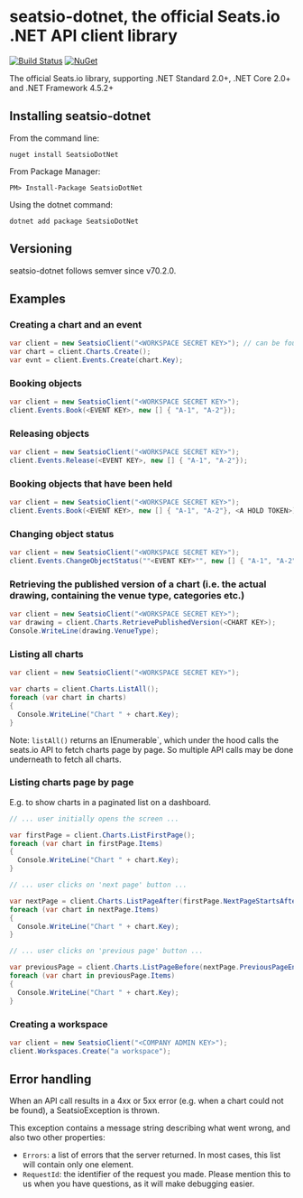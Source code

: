 # seatsio-dotnet, the official Seats.io .NET API client library

[![Build Status](https://travis-ci.org/seatsio/seatsio-dotnet.svg?branch=master)](https://travis-ci.org/seatsio/seatsio-dotnet)
[![NuGet](https://img.shields.io/nuget/v/SeatsioDotNet.svg)](https://www.nuget.org/packages/SeatsioDotNet/)

The official Seats.io library, supporting .NET Standard 2.0+, .NET Core 2.0+ and .NET Framework 4.5.2+

## Installing seatsio-dotnet

From the command line:

	nuget install SeatsioDotNet

From Package Manager:

	PM> Install-Package SeatsioDotNet
	
Using the dotnet command:

    dotnet add package SeatsioDotNet
    
## Versioning

seatsio-dotnet follows semver since v70.2.0.
	
## Examples

### Creating a chart and an event

```csharp
var client = new SeatsioClient("<WORKSPACE SECRET KEY>"); // can be found on https://app.seats.io/workspace-settings
var chart = client.Charts.Create();
var evnt = client.Events.Create(chart.Key);
```

### Booking objects

```csharp
var client = new SeatsioClient("<WORKSPACE SECRET KEY>");
client.Events.Book(<EVENT KEY>, new [] { "A-1", "A-2"});
```

### Releasing objects

```csharp
var client = new SeatsioClient("<WORKSPACE SECRET KEY>");
client.Events.Release(<EVENT KEY>, new [] { "A-1", "A-2"});
```

### Booking objects that have been held

```csharp
var client = new SeatsioClient("<WORKSPACE SECRET KEY>");
client.Events.Book(<EVENT KEY>, new [] { "A-1", "A-2"}, <A HOLD TOKEN>);
```

### Changing object status

```csharp
var client = new SeatsioClient("<WORKSPACE SECRET KEY>");
client.Events.ChangeObjectStatus(""<EVENT KEY>"", new [] { "A-1", "A-2"}, "unavailable");
```

### Retrieving the published version of a chart (i.e. the actual drawing, containing the venue type, categories etc.)

```csharp
var client = new SeatsioClient("<WORKSPACE SECRET KEY>");
var drawing = client.Charts.RetrievePublishedVersion(<CHART KEY>);
Console.WriteLine(drawing.VenueType);
```

### Listing all charts

```csharp
var client = new SeatsioClient("<WORKSPACE SECRET KEY>");

var charts = client.Charts.ListAll();
foreach (var chart in charts)
{
  Console.WriteLine("Chart " + chart.Key);
}
```

Note: `listAll()` returns an IEnumerable`, which under the hood calls the seats.io API to fetch charts page by page. So multiple API calls may be done underneath to fetch all charts.

### Listing charts page by page

E.g. to show charts in a paginated list on a dashboard.

```csharp
// ... user initially opens the screen ...

var firstPage = client.Charts.ListFirstPage();
foreach (var chart in firstPage.Items)
{
  Console.WriteLine("Chart " + chart.Key);
}
```

```csharp
// ... user clicks on 'next page' button ...

var nextPage = client.Charts.ListPageAfter(firstPage.NextPageStartsAfter);
foreach (var chart in nextPage.Items)
{
  Console.WriteLine("Chart " + chart.Key);
}
```

```csharp
// ... user clicks on 'previous page' button ...

var previousPage = client.Charts.ListPageBefore(nextPage.PreviousPageEndsBefore);
foreach (var chart in previousPage.Items)
{
  Console.WriteLine("Chart " + chart.Key);
}
```

### Creating a workspace

```csharp
var client = new SeatsioClient("<COMPANY ADMIN KEY>");
client.Workspaces.Create("a workspace");
```

## Error handling

When an API call results in a 4xx or 5xx error (e.g. when a chart could not be found), a SeatsioException is thrown.

This exception contains a message string describing what went wrong, and also two other properties:

- `Errors`: a list of errors that the server returned. In most cases, this list will contain only one element.
- `RequestId`: the identifier of the request you made. Please mention this to us when you have questions, as it will make debugging easier.
